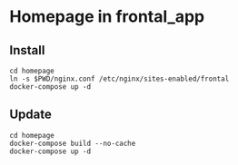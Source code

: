 # Homepage in frontal_app

## Install

    cd homepage
    ln -s $PWD/nginx.conf /etc/nginx/sites-enabled/frontal
    docker-compose up -d

## Update

    cd homepage
    docker-compose build --no-cache
    docker-compose up -d
